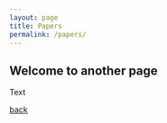 ```yaml
---
layout: page
title: Papers
permalink: /papers/
---
```


## Welcome to another page

Text

[back](./)
